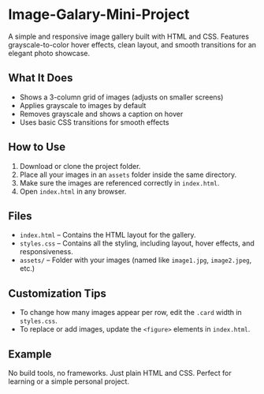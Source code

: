 # Image-Galary-Mini-Project
A simple and responsive image gallery built with HTML and CSS. Features grayscale-to-color hover effects, clean layout, and smooth transitions for an elegant photo showcase.

## What It Does

- Shows a 3-column grid of images (adjusts on smaller screens)
- Applies grayscale to images by default
- Removes grayscale and shows a caption on hover
- Uses basic CSS transitions for smooth effects

## How to Use

1. Download or clone the project folder.
2. Place all your images in an `assets` folder inside the same directory.
3. Make sure the images are referenced correctly in `index.html`.
4. Open `index.html` in any browser.

## Files

- `index.html` – Contains the HTML layout for the gallery.
- `styles.css` – Contains all the styling, including layout, hover effects, and responsiveness.
- `assets/` – Folder with your images (named like `image1.jpg`, `image2.jpeg`, etc.)

## Customization Tips

- To change how many images appear per row, edit the `.card` width in `styles.css`.
- To replace or add images, update the `<figure>` elements in `index.html`.

## Example

No build tools, no frameworks. Just plain HTML and CSS. Perfect for learning or a simple personal project.
